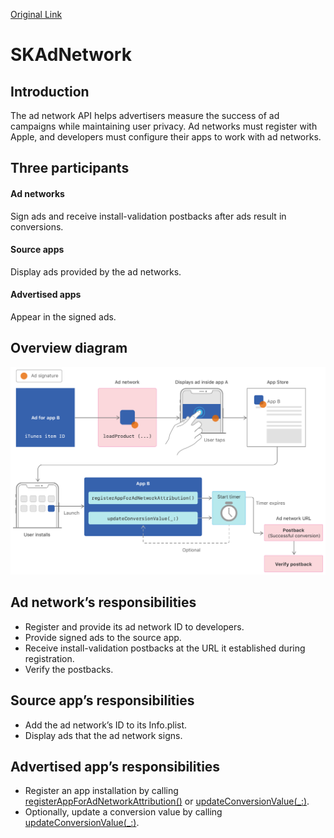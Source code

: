 [Original Link](https://developer.apple.com/documentation/storekit/skadnetwork)

# SKAdNetwork
## Introduction
The ad network API helps advertisers measure the success of ad campaigns while maintaining user privacy. 
Ad networks must register with Apple, and developers must configure their apps to work with ad networks.

## Three participants
#### Ad networks
 Sign ads and receive install-validation postbacks after ads result in conversions.
 
#### Source apps
Display ads provided by the ad networks.

#### Advertised apps
Appear in the signed ads.

## Overview diagram
![](resources/skadnetwork.png)

## Ad network’s responsibilities
* Register and provide its ad network ID to developers. 
* Provide signed ads to the source app.
* Receive install-validation postbacks at the URL it established during registration.
* Verify the postbacks. 

## Source app’s responsibilities 
* Add the ad network’s ID to its Info.plist.
* Display ads that the ad network signs.

## Advertised app’s responsibilities 
* Register an app installation by calling [registerAppForAdNetworkAttribution()](https://developer.apple.com/documentation/storekit/skadnetwork/2943654-registerappforadnetworkattributi) or [updateConversionValue(_:)](https://developer.apple.com/documentation/storekit/skadnetwork/3566697-updateconversionvalue).
* Optionally, update a conversion value by calling [updateConversionValue(_:)](https://developer.apple.com/documentation/storekit/skadnetwork/3566697-updateconversionvalue).